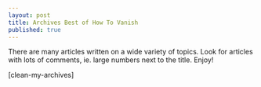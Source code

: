 ```yaml
---
layout: post
title: Archives Best of How To Vanish
published: true
---
```

<p>There are many articles written on a wide variety of topics. Look for articles with lots of comments, ie. large numbers next to the title. Enjoy!</p>
<p>[clean-my-archives]</p>

